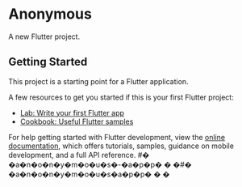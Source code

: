 # Anonymous

A new Flutter project.

## Getting Started

This project is a starting point for a Flutter application.

A few resources to get you started if this is your first Flutter project:

- [Lab: Write your first Flutter app](https://docs.flutter.dev/get-started/codelab)
- [Cookbook: Useful Flutter samples](https://docs.flutter.dev/cookbook)

For help getting started with Flutter development, view the
[online documentation](https://docs.flutter.dev/), which offers tutorials,
samples, guidance on mobile development, and a full API reference.
#� �a�n�o�n�y�m�o�u�s�-�a�p�p�
�
�#� �a�n�o�n�y�m�o�u�s�a�p�p�
�
�
